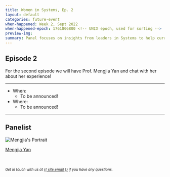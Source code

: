 ```yaml
---
title: Women in Systems, Ep. 2
layout: default
categories: future-event
when-happened: Week 2, Sept 2022
when-happened-epoch: 1761806800 <!-- UNIX epoch, used for sorting -->
preview-img: 
summary: Panel focuses on insights from leaders in Systems to help current and future generations of researchers.
---
```


<!-- <img src="{{ 'assets/img/women-in-systems-ep1/ep1.png' | relative_url }}"/> -->

## Episode 2
For the second episode we will have Prof. Mengjia Yan and chat with her about her experience!


<!-- <div class="section-header">Submit your questions!</div>
<div class="section-content">
    <iframe class="loading-white-bg" src="https://app.sli.do/event/gvurjFQQGviwjztFyoXVbe/live/questions" height="100%" width="100%" style="min-height: 560px;"></iframe>
</div> -->

<hr>

* When:
  * To be announced!
* Where:  
  * To be announced!

<hr>

<!--
<div class="section-header">Submit your questions!</div>
<div class="section-content">
    <iframe class="loading-white-bg" src="https://app.sli.do/event/muvx8icUQr3w3kz6kNaEXA" height="100%" width="100%" style="min-height: 560px;"></iframe>
</div>
<br> -->

## Panelist

<div class="bio">
<img class="headshot" src="" alt="Mengjia's Portrait"/>

<a target=_blank href="https://people.csail.mit.edu/mengjia/">Mengjia Yan</a><br>

</div><br>

<!-- <hr> -->
<br>
<div style="font-size: 0.8em;">
    <i>
    Get in touch with us at <a class="external-link" target='_blank' href="mailto:{{ site.email }}">{{ site.email }}</a> if you have any questions.
    </i>
</div>
<br>

